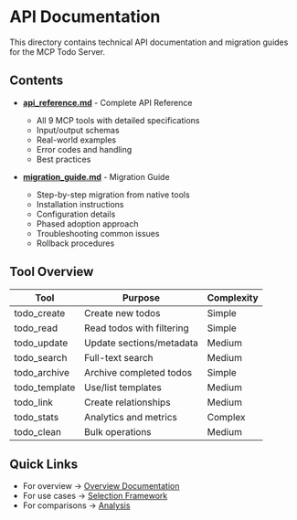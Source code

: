 # API Documentation

This directory contains technical API documentation and migration guides for the MCP Todo Server.

## Contents

- **[api_reference.md](./api_reference.md)** - Complete API Reference
  - All 9 MCP tools with detailed specifications
  - Input/output schemas
  - Real-world examples
  - Error codes and handling
  - Best practices

- **[migration_guide.md](./migration_guide.md)** - Migration Guide
  - Step-by-step migration from native tools
  - Installation instructions
  - Configuration details
  - Phased adoption approach
  - Troubleshooting common issues
  - Rollback procedures

## Tool Overview

| Tool | Purpose | Complexity |
|------|---------|------------|
| todo_create | Create new todos | Simple |
| todo_read | Read todos with filtering | Simple |
| todo_update | Update sections/metadata | Medium |
| todo_search | Full-text search | Medium |
| todo_archive | Archive completed todos | Simple |
| todo_template | Use/list templates | Medium |
| todo_link | Create relationships | Medium |
| todo_stats | Analytics and metrics | Complex |
| todo_clean | Bulk operations | Medium |

## Quick Links

- For overview → [Overview Documentation](../overview/)
- For use cases → [Selection Framework](../selection/)
- For comparisons → [Analysis](../analysis/)
